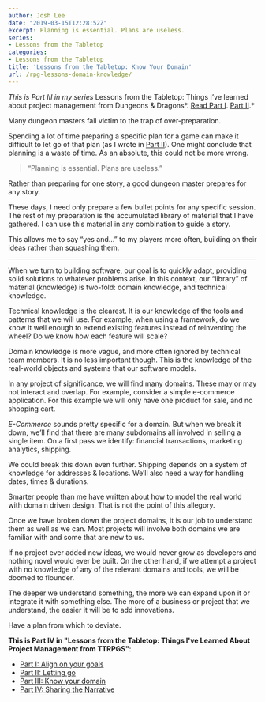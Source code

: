 ```yaml
---
author: Josh Lee
date: "2019-03-15T12:28:52Z"
excerpt: Planning is essential. Plans are useless.
series:
- Lessons from the Tabletop
categories:
- Lessons from the Tabletop
title: 'Lessons from the Tabletop: Know Your Domain'
url: /rpg-lessons-domain-knowledge/
---
```


 *This is Part III in my series* Lessons from the Tabletop: Things I’ve learned about project management from Dungeons &amp; Dragons*. [Read Part I](https://joshuamlee.com/project-management-rpg-lessons/). [Part II](https://joshuamlee.com/lessons-tabletop-letting-go/).*

Many dungeon masters fall victim to the trap of over-preparation.

Spending a lot of time preparing a specific plan for a game can make it difficult to let go of that plan (as I wrote in [Part II](https://joshuamlee.com/lessons-tabletop-letting-go/)). One might conclude that planning is a waste of time. As an absolute, this could not be more wrong.

> “Planning is essential. Plans are useless.”

Rather than preparing for one story, a good dungeon master prepares for any story.

These days, I need only prepare a few bullet points for any specific session. The rest of my preparation is the accumulated library of material that I have gathered. I can use this material in any combination to guide a story.

This allows me to say “yes and…” to my players more often, building on their ideas rather than squashing them.

- - - - - -

When we turn to building software, our goal is to quickly adapt, providing solid solutions to whatever problems arise. In this context, our “library” of material (knowledge) is two-fold: domain knowledge, and technical knowledge.

Technical knowledge is the clearest. It is our knowledge of the tools and patterns that we will use. For example, when using a framework, do we know it well enough to extend existing features instead of reinventing the wheel? Do we know how each feature will scale?

Domain knowledge is more vague, and more often ignored by technical team members. It is no less important though. This is the knowledge of the real-world objects and systems that our software models.

In any project of significance, we will find many domains. These may or may not interact and overlap. For example, consider a simple e-commerce application. For this example we will only have one product for sale, and no shopping cart.

*E-Commerce* sounds pretty specific for a domain. But when we break it down, we’ll find that there are many subdomains all involved in selling a single item. On a first pass we identify: financial transactions, marketing analytics, shipping.

We could break this down even further. Shipping depends on a system of knowledge for addresses &amp; locations. We’ll also need a way for handling dates, times &amp; durations.

Smarter people than me have written about how to model the real world with domain driven design. That is not the point of this allegory.

Once we have broken down the project domains, it is our job to understand them as well as we can. Most projects will involve both domains we are familiar with and some that are new to us.

If no project ever added new ideas, we would never grow as developers and nothing novel would ever be built. On the other hand, if we attempt a project with no knowledge of any of the relevant domains and tools, we will be doomed to flounder.

The deeper we understand something, the more we can expand upon it or integrate it with something else. The more of a business or project that we understand, the easier it will be to add innovations.

Have a plan from which to deviate.

**This is Part IV in "Lessons from the Tabletop: Things I've Learned About Project Management from TTRPGS"**:

 - [Part I: Align on your goals](https://joshuamlee.com/project-management-rpg-lessons/)  
 - [Part II: Letting go](https://joshuamlee.com/lessons-tabletop-letting-go/)  
 - [Part III: Know your domain](https://joshuamlee.com/rpg-lessons-domain-knowledge)
 - [Part IV: Sharing the Narrative](https://joshuamlee.com/sharing-the-narrative)
